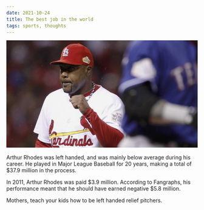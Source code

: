 ```yaml
---
date: 2021-10-24
title: The best job in the world
tags: sports, thoughts
---
```


![arthurrhodes](https://raw.githubusercontent.com/muneer78/muneer78.github.io/master/images/arthurrhodes.png)

Arthur Rhodes was left handed, and was mainly below average during his career. He played in Major League Baseball for 20 years, making a total of $37.9 million in the process.

In 2011, Arthur Rhodes was paid $3.9 million. According to Fangraphs, his performance meant that he should have earned negative $5.8 million.

Mothers, teach your kids how to be left handed relief pitchers.


